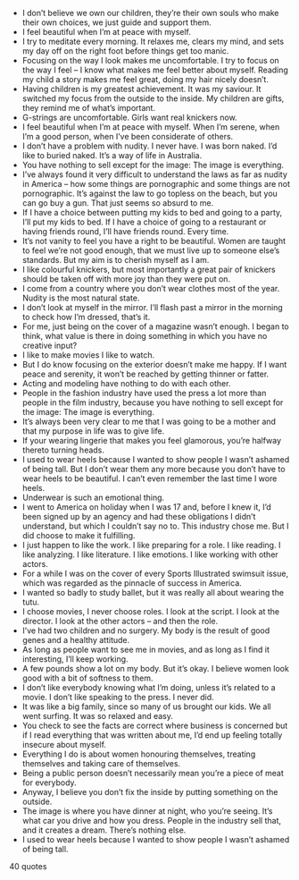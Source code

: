  - I don’t believe we own our children, they’re their own souls who make their own choices, we just guide and support them.
 - I feel beautiful when I’m at peace with myself.
 - I try to meditate every morning. It relaxes me, clears my mind, and sets my day off on the right foot before things get too manic.
 - Focusing on the way I look makes me uncomfortable. I try to focus on the way I feel – I know what makes me feel better about myself. Reading my child a story makes me feel great, doing my hair nicely doesn’t.
 - Having children is my greatest achievement. It was my saviour. It switched my focus from the outside to the inside. My children are gifts, they remind me of what’s important.
 - G-strings are uncomfortable. Girls want real knickers now.
 - I feel beautiful when I’m at peace with myself. When I’m serene, when I’m a good person, when I’ve been considerate of others.
 - I don’t have a problem with nudity. I never have. I was born naked. I’d like to buried naked. It’s a way of life in Australia.
 - You have nothing to sell except for the image: The image is everything.
 - I’ve always found it very difficult to understand the laws as far as nudity in America – how some things are pornographic and some things are not pornographic. It’s against the law to go topless on the beach, but you can go buy a gun. That just seems so absurd to me.
 - If I have a choice between putting my kids to bed and going to a party, I’ll put my kids to bed. If I have a choice of going to a restaurant or having friends round, I’ll have friends round. Every time.
 - It’s not vanity to feel you have a right to be beautiful. Women are taught to feel we’re not good enough, that we must live up to someone else’s standards. But my aim is to cherish myself as I am.
 - I like colourful knickers, but most importantly a great pair of knickers should be taken off with more joy than they were put on.
 - I come from a country where you don’t wear clothes most of the year. Nudity is the most natural state.
 - I don’t look at myself in the mirror. I’ll flash past a mirror in the morning to check how I’m dressed, that’s it.
 - For me, just being on the cover of a magazine wasn’t enough. I began to think, what value is there in doing something in which you have no creative input?
 - I like to make movies I like to watch.
 - But I do know focusing on the exterior doesn’t make me happy. If I want peace and serenity, it won’t be reached by getting thinner or fatter.
 - Acting and modeling have nothing to do with each other.
 - People in the fashion industry have used the press a lot more than people in the film industry, because you have nothing to sell except for the image: The image is everything.
 - It’s always been very clear to me that I was going to be a mother and that my purpose in life was to give life.
 - If your wearing lingerie that makes you feel glamorous, you’re halfway thereto turning heads.
 - I used to wear heels because I wanted to show people I wasn’t ashamed of being tall. But I don’t wear them any more because you don’t have to wear heels to be beautiful. I can’t even remember the last time I wore heels.
 - Underwear is such an emotional thing.
 - I went to America on holiday when I was 17 and, before I knew it, I’d been signed up by an agency and had these obligations I didn’t understand, but which I couldn’t say no to. This industry chose me. But I did choose to make it fulfilling.
 - I just happen to like the work. I like preparing for a role. I like reading. I like analyzing. I like literature. I like emotions. I like working with other actors.
 - For a while I was on the cover of every Sports Illustrated swimsuit issue, which was regarded as the pinnacle of success in America.
 - I wanted so badly to study ballet, but it was really all about wearing the tutu.
 - I choose movies, I never choose roles. I look at the script. I look at the director. I look at the other actors – and then the role.
 - I’ve had two children and no surgery. My body is the result of good genes and a healthy attitude.
 - As long as people want to see me in movies, and as long as I find it interesting, I’ll keep working.
 - A few pounds show a lot on my body. But it’s okay. I believe women look good with a bit of softness to them.
 - I don’t like everybody knowing what I’m doing, unless it’s related to a movie. I don’t like speaking to the press. I never did.
 - It was like a big family, since so many of us brought our kids. We all went surfing. It was so relaxed and easy.
 - You check to see the facts are correct where business is concerned but if I read everything that was written about me, I’d end up feeling totally insecure about myself.
 - Everything I do is about women honouring themselves, treating themselves and taking care of themselves.
 - Being a public person doesn’t necessarily mean you’re a piece of meat for everybody.
 - Anyway, I believe you don’t fix the inside by putting something on the outside.
 - The image is where you have dinner at night, who you’re seeing. It’s what car you drive and how you dress. People in the industry sell that, and it creates a dream. There’s nothing else.
 - I used to wear heels because I wanted to show people I wasn’t ashamed of being tall.

40 quotes